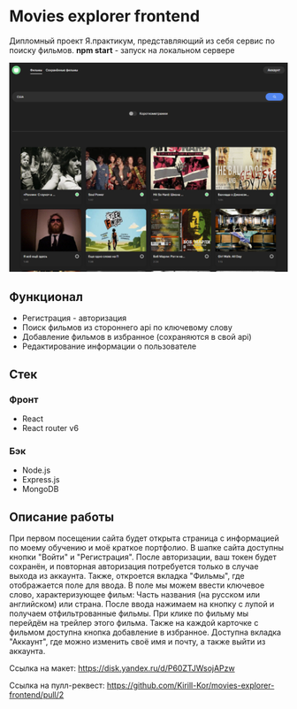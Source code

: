 # Movies explorer frontend
Дипломный проект Я.практикум, представляющий из себя сервис по поиску фильмов.
**npm start** - запуск на локальном сервере

<a href="http://kirkor.movies-exp.nomoredomains.work/movies"><img src="./src/images/image.png" alt="Демо сайта"/></a>

## Функционал
+ Регистрация - авторизация
+ Поиск фильмов из стороннего api по ключевому слову
+ Добавление фильмов в избранное (сохраняются в свой api)
+ Редактирование информации о пользователе

## Стек
### Фронт
+ React
+ React router v6
### Бэк
+ Node.js
+ Express.js
+ MongoDB

## Описание работы
При первом посещении сайта будет открыта страница с информацией по моему обучению и моё краткое портфолио. В шапке сайта доступны кнопки "Войти" и "Регистрация".
После авторизации, ваш токен будет сохранён, и повторная авторизация потребуется только в случае выхода из аккаунта. Также, откроется вкладка "Фильмы", где отображается поле для ввода. В поле мы можем ввести ключевое слово, характеризующее фильм: Часть названия (на русском или английском) или страна. После ввода нажимаем на кнопку с лупой и получаем отфильтрованные фильмы. При клике по фильму мы перейдём на трейлер этого фильма. Также на каждой карточке с фильмом доступна кнопка добавление в избранное. 
Доступна вкладка "Аккаунт", где можно изменить своё имя и почту, а также выйти из аккаунта.

Ссылка на макет:
https://disk.yandex.ru/d/P60ZTJWsojAPzw

Ссылка на пулл-реквест:
https://github.com/Kirill-Kor/movies-explorer-frontend/pull/2
